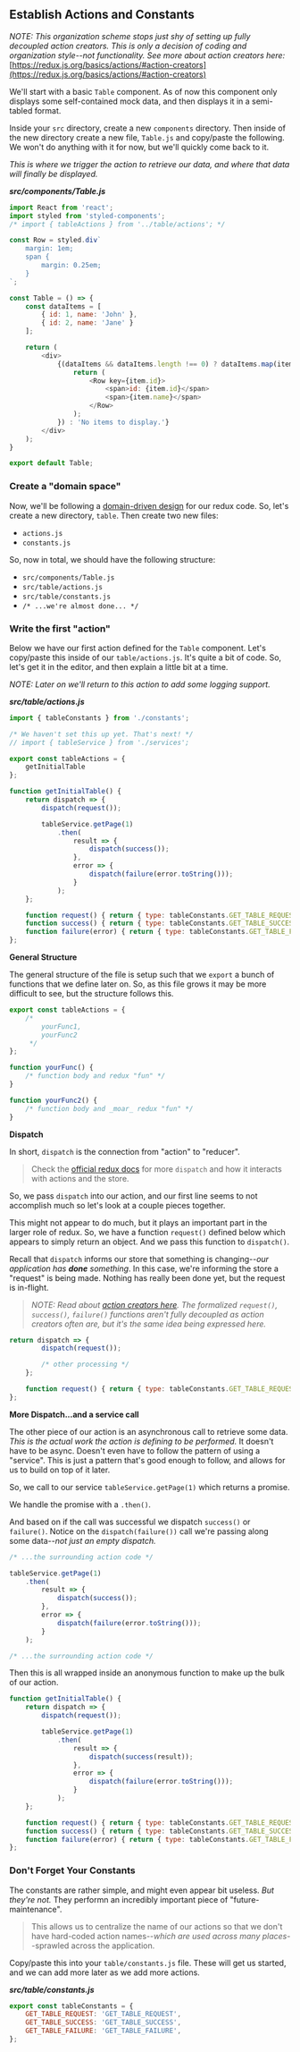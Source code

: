 ## Establish Actions and Constants

*NOTE: This organization scheme stops just shy of setting up fully decoupled action creators. This is only a decision of coding and organization style--not functionality. See more about action creators here:* [https://redux.js.org/basics/actions/#action-creators](https://redux.js.org/basics/actions/#action-creators)

We'll start with a basic `Table` component. As of now this component only displays some self-contained mock data, and then displays it in a semi-tabled format.

Inside your `src` directory, create a new `components` directory. Then inside of the new directory create a new file, `Table.js` and copy/paste the following. We won't do anything with it for now, but we'll quickly come back to it.

*This is where we trigger the action to retrieve our data, and where that data will finally be displayed.*

__*src/components/Table.js*__

```js
import React from 'react';
import styled from 'styled-components';
/* import { tableActions } from '../table/actions'; */

const Row = styled.div`
    margin: 1em;
    span {
        margin: 0.25em;
    }
`;

const Table = () => {
    const dataItems = [
        { id: 1, name: 'John' },
        { id: 2, name: 'Jane' }
    ];

    return (
        <div>
            {(dataItems && dataItems.length !== 0) ? dataItems.map(item => {
                return (
                    <Row key={item.id}>
                        <span>id: {item.id}</span>
                        <span>{item.name}</span>
                    </Row>
                );
            }) : 'No items to display.'}
        </div>
    );
}

export default Table;
```

### Create a "domain space"

Now, we'll be following a [domain-driven design](https://medium.com/@hassan.djirdeh/domain-driven-react-redux-a474ecf7d126) for our redux code. So, let's create a new directory, `table`. Then create two new files:

- `actions.js`
- `constants.js`

So, now in total, we should have the following structure:

- `src/components/Table.js`
- `src/table/actions.js`
- `src/table/constants.js`
- ` /* ...we're almost done... */ `

### Write the first "action"

Below we have our first action defined for the `Table` component. Let's copy/paste this inside of our `table/actions.js`. It's quite a bit of code. So, let's get it in the editor, and then explain a little bit at a time.

*NOTE: Later on we'll return to this action to add some logging support.*

__*src/table/actions.js*__

```js
import { tableConstants } from './constants';

/* We haven't set this up yet. That's next! */
// import { tableService } from './services';

export const tableActions = {
    getInitialTable
};

function getInitialTable() {
    return dispatch => {
        dispatch(request());

        tableService.getPage(1)
            .then(
                result => {
                    dispatch(success());
                },
                error => {
                    dispatch(failure(error.toString()));
                }
            );
    };

    function request() { return { type: tableConstants.GET_TABLE_REQUEST } }
    function success() { return { type: tableConstants.GET_TABLE_SUCCESS } }
    function failure(error) { return { type: tableConstants.GET_TABLE_FAILURE, error } }
};
```

__General Structure__

The general structure of the file is setup such that we `export` a bunch of functions that we define later on. So, as this file grows it may be more difficult to see, but the structure follows this.

```js
export const tableActions = {
    /* 
        yourFunc1,
        yourFunc2
     */
};

function yourFunc() {
    /* function body and redux "fun" */
}

function yourFunc2() {
    /* function body and _moar_ redux "fun" */
}
```

__Dispatch__

In short, `dispatch` is the connection from "action" to "reducer".

> Check the [official redux docs](https://redux.js.org/basics/actions) for more `dispatch` and how it interacts with actions and the store.

So, we pass `dispatch` into our action, and our first line seems to not accomplish much so let's look at a couple pieces together.

This might not appear to do much, but it plays an important part in the larger role of redux. So, we have a function `request()` defined below which appears to simply return an object. And we pass this function to `dispatch()`.

Recall that `dispatch` informs our store that something is changing--*our application has __done__ something*. In this case, we're informing the store a "request" is being made. Nothing has really been done yet, but the request is in-flight.

> *NOTE: Read about [action creators here](https://redux.js.org/basics/actions#action-creators). The formalized `request()`, `success()`, `failure()` functions aren't fully decoupled as action creators often are, but it's the same idea being expressed here.*

```js
return dispatch => {
        dispatch(request());

        /* other processing */
    };

    function request() { return { type: tableConstants.GET_TABLE_REQUEST } }
};
```

__More Dispatch...and a service call__

The other piece of our action is an asynchronous call to retrieve some data. *This is the actual work the action is defining to be performed.* It doesn't have to be async. Doesn't even have to follow the pattern of using a "service". This is just a pattern that's good enough to follow, and allows for us to build on top of it later.

So, we call to our service `tableService.getPage(1)` which returns a promise.

We handle the promise with a `.then()`.

And based on if the call was successful we dispatch `success()` or `failure()`. Notice on the `dispatch(failure())` call we're passing along some data--*not just an empty dispatch.* 

```js
/* ...the surrounding action code */

tableService.getPage(1)
    .then(
        result => {
            dispatch(success());
        },
        error => {
            dispatch(failure(error.toString()));
        }
    );

/* ...the surrounding action code */
```

Then this is all wrapped inside an anonymous function to make up the bulk of our action.

```js
function getInitialTable() {
    return dispatch => {
        dispatch(request());

        tableService.getPage(1)
            .then(
                result => {
                    dispatch(success(result));
                },
                error => {
                    dispatch(failure(error.toString()));
                }
            );
    };

    function request() { return { type: tableConstants.GET_TABLE_REQUEST } }
    function success() { return { type: tableConstants.GET_TABLE_SUCCESS, data } }
    function failure(error) { return { type: tableConstants.GET_TABLE_FAILURE, error } }
};
```

### Don't Forget Your Constants

The constants are rather simple, and might even appear bit useless. *But they're not.* They performn an incredibly important piece of "future-maintenance".

> This allows us to centralize the name of our actions so that we don't have hard-coded action names--*which are used across many places*--sprawled across the application.

Copy/paste this into your `table/constants.js` file. These will get us started, and we can add more later as we add more actions.

__*src/table/constants.js*__

```js
export const tableConstants = {
    GET_TABLE_REQUEST: 'GET_TABLE_REQUEST',
    GET_TABLE_SUCCESS: 'GET_TABLE_SUCCESS',
    GET_TABLE_FAILURE: 'GET_TABLE_FAILURE',
};
```